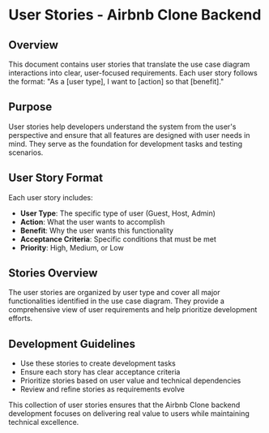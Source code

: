 # User Stories - Airbnb Clone Backend

## Overview
This document contains user stories that translate the use case diagram interactions into clear, user-focused requirements. Each user story follows the format: "As a [user type], I want to [action] so that [benefit]."

## Purpose
User stories help developers understand the system from the user's perspective and ensure that all features are designed with user needs in mind. They serve as the foundation for development tasks and testing scenarios.

## User Story Format
Each user story includes:
- **User Type**: The specific type of user (Guest, Host, Admin)
- **Action**: What the user wants to accomplish
- **Benefit**: Why the user wants this functionality
- **Acceptance Criteria**: Specific conditions that must be met
- **Priority**: High, Medium, or Low

## Stories Overview
The user stories are organized by user type and cover all major functionalities identified in the use case diagram. They provide a comprehensive view of user requirements and help prioritize development efforts.

## Development Guidelines
- Use these stories to create development tasks
- Ensure each story has clear acceptance criteria
- Prioritize stories based on user value and technical dependencies
- Review and refine stories as requirements evolve

This collection of user stories ensures that the Airbnb Clone backend development focuses on delivering real value to users while maintaining technical excellence. 